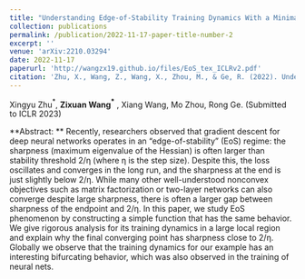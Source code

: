 ```yaml
---
title: "Understanding Edge-of-Stability Training Dynamics With a Minimalist Example"
collection: publications
permalink: /publication/2022-11-17-paper-title-number-2
excerpt: ''
venue: 'arXiv:2210.03294'
date: 2022-11-17
paperurl: 'http://wangzx19.github.io/files/EoS_tex_ICLRv2.pdf'
citation: 'Zhu, X., Wang, Z., Wang, X., Zhou, M., & Ge, R. (2022). Understanding Edge-of-Stability Training Dynamics with a Minimalist Example. arXiv preprint arXiv:2210.03294.'
---
```

Xingyu Zhu$^*$, **Zixuan Wang$^*$** , Xiang Wang, Mo Zhou, Rong Ge. (Submitted to ICLR 2023)

**Abstract: ** Recently, researchers observed that gradient descent for deep neural networks operates in an “edge-of-stability” (EoS) regime: the sharpness (maximum eigenvalue of the Hessian) is often larger than stability threshold 2/η (where η is the step size). Despite this, the loss oscillates and converges in the long run, and the sharpness at the end is just slightly below 2/η. While many other well-understood nonconvex objectives such as matrix factorization or two-layer networks can also converge despite large sharpness, there is often a larger gap between sharpness of the endpoint and 2/η. In this paper, we study EoS phenomenon by constructing a simple function that has the same behavior. We give rigorous analysis for its training dynamics in a large local region and explain why the final converging point has sharpness close to 2/η. Globally we observe that the training dynamics for our example has an interesting bifurcating behavior, which was also observed in the training of neural nets.